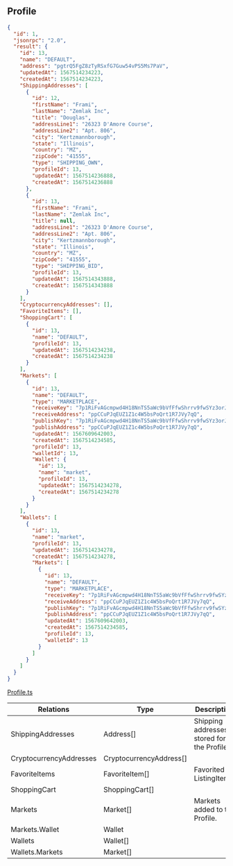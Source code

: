 ## Profile
```json
{
  "id": 1,
  "jsonrpc": "2.0",
  "result": {
    "id": 13,
    "name": "DEFAULT",
    "address": "pgtrQ5FgZ8zTyRSxfG7Guw54vPS5Ms7PaV",
    "updatedAt": 1567514234223,
    "createdAt": 1567514234223,
    "ShippingAddresses": [
      {
        "id": 12,
        "firstName": "Frami",
        "lastName": "Zemlak Inc",
        "title": "Douglas",
        "addressLine1": "26323 D'Amore Course",
        "addressLine2": "Apt. 806",
        "city": "Kertzmannborough",
        "state": "Illinois",
        "country": "MZ",
        "zipCode": "41555",
        "type": "SHIPPING_OWN",
        "profileId": 13,
        "updatedAt": 1567514236888,
        "createdAt": 1567514236888
      },
      {
        "id": 13,
        "firstName": "Frami",
        "lastName": "Zemlak Inc",
        "title": null,
        "addressLine1": "26323 D'Amore Course",
        "addressLine2": "Apt. 806",
        "city": "Kertzmannborough",
        "state": "Illinois",
        "country": "MZ",
        "zipCode": "41555",
        "type": "SHIPPING_BID",
        "profileId": 13,
        "updatedAt": 1567514343888,
        "createdAt": 1567514343888
      }
    ],
    "CryptocurrencyAddresses": [],
    "FavoriteItems": [],
    "ShoppingCart": [
      {
        "id": 13,
        "name": "DEFAULT",
        "profileId": 13,
        "updatedAt": 1567514234238,
        "createdAt": 1567514234238
      }
    ],
    "Markets": [
      {
        "id": 13,
        "name": "DEFAULT",
        "type": "MARKETPLACE",
        "receiveKey": "7p1RiFvAGcmpwd4H18NnTS5aWc9bVfFfwShrrv9fwSYz3orJ3Y7c",
        "receiveAddress": "ppCCuPJqEUZ1Z1c4W5bsPoQrt1R7JVy7qQ",
        "publishKey": "7p1RiFvAGcmpwd4H18NnTS5aWc9bVfFfwShrrv9fwSYz3orJ3Y7c",
        "publishAddress": "ppCCuPJqEUZ1Z1c4W5bsPoQrt1R7JVy7qQ",
        "updatedAt": 1567609642003,
        "createdAt": 1567514234585,
        "profileId": 13,
        "walletId": 13,
        "Wallet": {
          "id": 13,
          "name": "market",
          "profileId": 13,
          "updatedAt": 1567514234278,
          "createdAt": 1567514234278
        }
      }
    ],
    "Wallets": [
      {
        "id": 13,
        "name": "market",
        "profileId": 13,
        "updatedAt": 1567514234278,
        "createdAt": 1567514234278,
        "Markets": [
          {
            "id": 13,
            "name": "DEFAULT",
            "type": "MARKETPLACE",
            "receiveKey": "7p1RiFvAGcmpwd4H18NnTS5aWc9bVfFfwShrrv9fwSYz3orJ3Y7c",
            "receiveAddress": "ppCCuPJqEUZ1Z1c4W5bsPoQrt1R7JVy7qQ",
            "publishKey": "7p1RiFvAGcmpwd4H18NnTS5aWc9bVfFfwShrrv9fwSYz3orJ3Y7c",
            "publishAddress": "ppCCuPJqEUZ1Z1c4W5bsPoQrt1R7JVy7qQ",
            "updatedAt": 1567609642003,
            "createdAt": 1567514234585,
            "profileId": 13,
            "walletId": 13
          }
        ]
      }
    ]
  }
}
```
[Profile.ts](https://github.com/particl/particl-market/tree/develop/src/api/models/Profile.ts)

Relations               | Type                      | Description
----------------------- | ------------------------- | -----------
ShippingAddresses       | Address[]                 | Shipping addresses stored for the Profile.
CryptocurrencyAddresses | CryptocurrencyAddress[]   | 
FavoriteItems           | FavoriteItem[]            | Favorited ListingItems.
ShoppingCart            | ShoppingCart[]            |
Markets                 | Market[]                  | Markets added to the Profile. 
Markets.Wallet          | Wallet                    |
Wallets                 | Wallet[]                  | 
Wallets.Markets         | Market[]                  |

